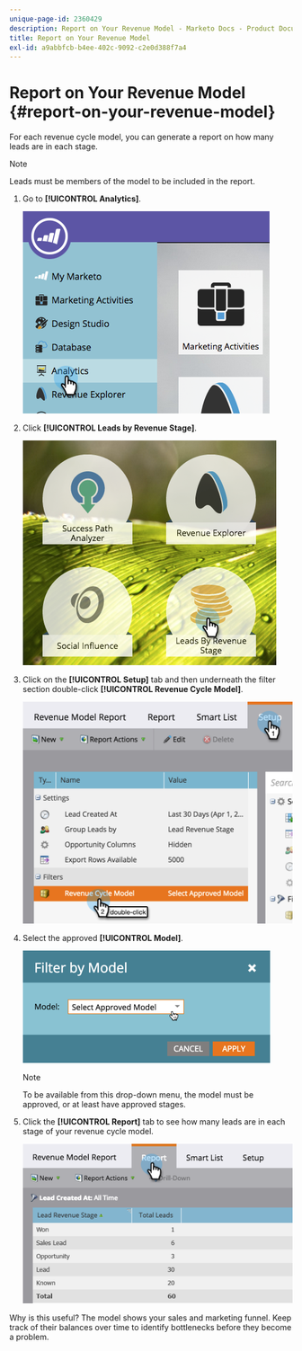 ```yaml
---
unique-page-id: 2360429
description: Report on Your Revenue Model - Marketo Docs - Product Documentation
title: Report on Your Revenue Model
exl-id: a9abbfcb-b4ee-402c-9092-c2e0d388f7a4
---
```

# Report on Your Revenue Model {#report-on-your-revenue-model}

For each revenue cycle model, you can generate a report on how many leads are in each stage.

>[!NOTE]
>
>Leads must be members of the model to be included in the report.

1. Go to **[!UICONTROL Analytics]**.

   ![](assets/image2015-4-29-16-3a8-3a14.png)

1. Click **[!UICONTROL Leads by Revenue Stage]**.

   ![](assets/image2015-4-29-16-3a15-3a3.png)

1. Click on the **[!UICONTROL Setup]** tab and then underneath the filter section double-click **[!UICONTROL Revenue Cycle Model]**.

   ![](assets/image2015-4-29-16-3a37-3a57.png)

1. Select the approved **[!UICONTROL Model]**.

   ![](assets/image2015-4-29-16-3a40-3a34.png)

   >[!NOTE]
   >
   >To be available from this drop-down menu, the model must be approved, or at least have approved stages.

1. Click the **[!UICONTROL Report]** tab to see how many leads are in each stage of your revenue cycle model.

   ![](assets/image2015-4-29-16-3a51-3a29.png)

Why is this useful? The model shows your sales and marketing funnel. Keep track of their balances over time to identify bottlenecks before they become a problem.
